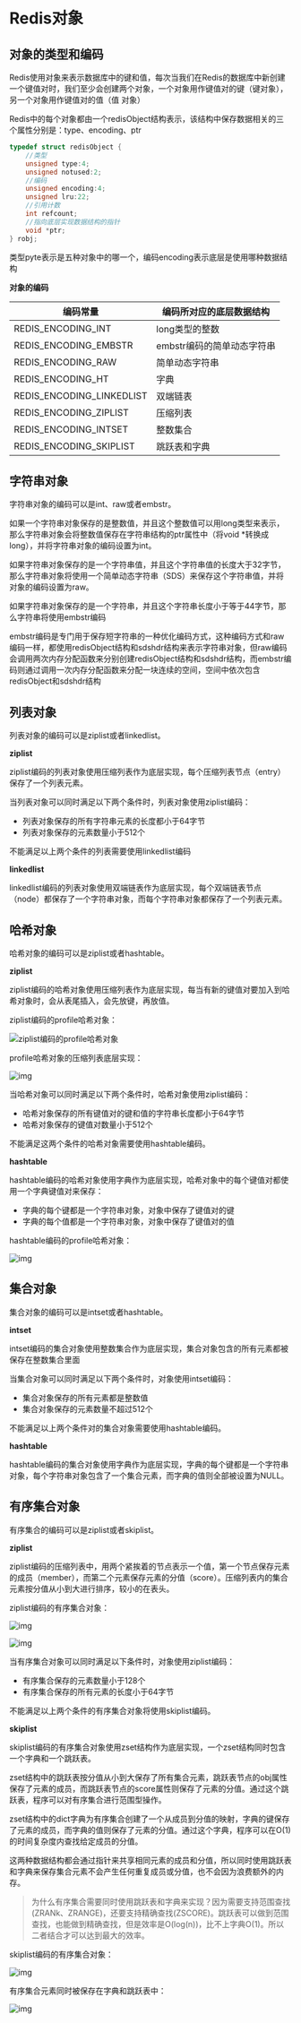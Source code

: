 # Redis对象

## 对象的类型和编码

Redis使用对象来表示数据库中的键和值，每次当我们在Redis的数据库中新创建一个键值对时，我们至少会创建两个对象，一个对象用作键值对的键（键对象），另一个对象用作键值对的值（值 对象）

Redis中的每个对象都由一个redisObject结构表示，该结构中保存数据相关的三个属性分别是：type、encoding、ptr

```c
typedef struct redisObject {
    //类型
    unsigned type:4;
    unsigned notused:2; 
    //编码
    unsigned encoding:4;
    unsigned lru:22; 
    //引用计数
    int refcount;
    //指向底层实现数据结构的指针
    void *ptr;
} robj;
```

类型pyte表示是五种对象中的哪一个，编码encoding表示底层是使用哪种数据结构

**对象的编码**

| 编码常量                  | 编码所对应的底层数据结构   |
| ------------------------- | -------------------------- |
| REDIS_ENCODING_INT        | long类型的整数             |
| REDIS_ENCODING_EMBSTR     | embstr编码的简单动态字符串 |
| REDIS_ENCODING_RAW        | 简单动态字符串             |
| REDIS_ENCODING_HT         | 字典                       |
| REDIS_ENCODING_LINKEDLIST | 双端链表                   |
| REDIS_ENCODING_ZIPLIST    | 压缩列表                   |
| REDIS_ENCODING_INTSET     | 整数集合                   |
| REDIS_ENCODING_SKIPLIST   | 跳跃表和字典               |

## 字符串对象

字符串对象的编码可以是int、raw或者embstr。

如果一个字符串对象保存的是整数值，并且这个整数值可以用long类型来表示，那么字符串对象会将整数值保存在字符串结构的ptr属性中（将void *转换成long），并将字符串对象的编码设置为int。

如果字符串对象保存的是一个字符串值，并且这个字符串值的长度大于32字节，那么字符串对象将使用一个简单动态字符串（SDS）来保存这个字符串值，并将对象的编码设置为raw。

如果字符串对象保存的是一个字符串，并且这个字符串长度小于等于44字节，那么字符串将使用embstr编码

embstr编码是专门用于保存短字符串的一种优化编码方式，这种编码方式和raw编码一样，都使用redisObject结构和sdshdr结构来表示字符串对象，但raw编码会调用两次内存分配函数来分别创建redisObject结构和sdshdr结构，而embstr编码则通过调用一次内存分配函数来分配一块连续的空间，空间中依次包含redisObject和sdshdr结构

## 列表对象

列表对象的编码可以是ziplist或者linkedlist。

**ziplist**

ziplist编码的列表对象使用压缩列表作为底层实现，每个压缩列表节点（entry）保存了一个列表元素。

当列表对象可以同时满足以下两个条件时，列表对象使用ziplist编码：

- 列表对象保存的所有字符串元素的长度都小于64字节
- 列表对象保存的元素数量小于512个

不能满足以上两个条件的列表需要使用linkedlist编码

**linkedlist**

linkedlist编码的列表对象使用双端链表作为底层实现，每个双端链表节点（node）都保存了一个字符串对象，而每个字符串对象都保存了一个列表元素。

## 哈希对象

哈希对象的编码可以是ziplist或者hashtable。

**ziplist**

ziplist编码的哈希对象使用压缩列表作为底层实现，每当有新的键值对要加入到哈希对象时，会从表尾插入，会先放键，再放值。

ziplist编码的profile哈希对象：

![ziplist编码的profile哈希对象](Redis对象/1334023-20181002145106388-707741353.png)

profile哈希对象的压缩列表底层实现：

![img](Redis对象/1334023-20181002145148153-386618993.png)

 当哈希对象可以同时满足以下两个条件时，哈希对象使用ziplist编码：

- 哈希对象保存的所有键值对的键和值的字符串长度都小于64字节
- 哈希对象保存的键值对数量小于512个

不能满足这两个条件的哈希对象需要使用hashtable编码。

**hashtable**

hashtable编码的哈希对象使用字典作为底层实现，哈希对象中的每个键值对都使用一个字典键值对来保存：

- 字典的每个键都是一个字符串对象，对象中保存了键值对的键
- 字典的每个值都是一个字符串对象，对象中保存了键值对的值

hashtable编码的profile哈希对象：

![img](Redis对象/1334023-20181002145510937-1696347006.png)

## 集合对象

集合对象的编码可以是intset或者hashtable。

**intset**

intset编码的集合对象使用整数集合作为底层实现，集合对象包含的所有元素都被保存在整数集合里面

当集合对象可以同时满足以下两个条件时，对象使用intset编码：

- 集合对象保存的所有元素都是整数值
- 集合对象保存的元素数量不超过512个

不能满足以上两个条件对的集合对象需要使用hashtable编码。

**hashtable**

hashtable编码的集合对象使用字典作为底层实现，字典的每个键都是一个字符串对象，每个字符串对象包含了一个集合元素，而字典的值则全部被设置为NULL。

## 有序集合对象

有序集合的编码可以是ziplist或者skiplist。

**ziplist**

ziplist编码的压缩列表中，用两个紧挨着的节点表示一个值，第一个节点保存元素的成员（member），而第二个元素保存元素的分值（score）。压缩列表内的集合元素按分值从小到大进行排序，较小的在表头。

ziplist编码的有序集合对象：

![img](Redis对象/1334023-20181002170125346-354754030.png)

![img](Redis对象/1334023-20181002170155418-2060629635.png)

当有序集合对象可以同时满足以下条件时，对象使用ziplist编码：

- 有序集合保存的元素数量小于128个
- 有序集合保存的所有元素的长度小于64字节

不能满足以上两个条件的有序集合对象将使用skiplist编码。

**skiplist**

skiplist编码的有序集合对象使用zset结构作为底层实现，一个zset结构同时包含一个字典和一个跳跃表。

zset结构中的跳跃表按分值从小到大保存了所有集合元素，跳跃表节点的obj属性保存了元素的成员，而跳跃表节点的score属性则保存了元素的分值。通过这个跳跃表，程序可以对有序集合进行范围型操作。

zset结构中的dict字典为有序集合创建了一个从成员到分值的映射，字典的键保存了元素的成员，而字典的值则保存了元素的分值。通过这个字典，程序可以在O(1)的时间复杂度内查找给定成员的分值。

这两种数据结构都会通过指针来共享相同元素的成员和分值，所以同时使用跳跃表和字典来保存集合元素不会产生任何重复成员或分值，也不会因为浪费额外的内存。

> 为什么有序集合需要同时使用跳跃表和字典来实现？因为需要支持范围查找(ZRANk、ZRANGE)，还要支持精确查找(ZSCORE)。跳跃表可以做到范围查找，也能做到精确查找，但是效率是O(log(n))，比不上字典O(1)。所以二者结合才可以达到最大的效率。

 skiplist编码的有序集合对象：

![img](Redis对象/1334023-20181002173057433-2075422833.png)

有序集合元素同时被保存在字典和跳跃表中：

![img](Redis对象/1334023-20181002173143627-110508020.png)